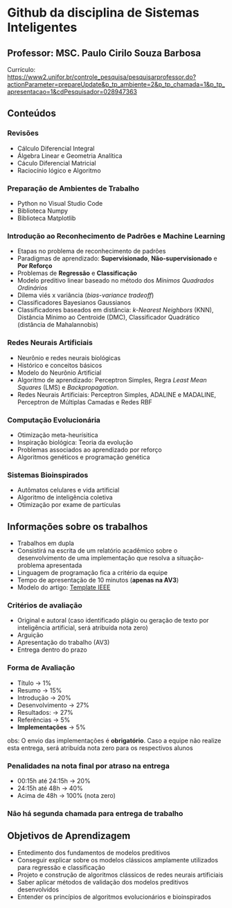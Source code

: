 # Github da disciplina de Sistemas Inteligentes

## Professor: MSC. Paulo Cirilo Souza Barbosa

Currículo: https://www2.unifor.br/controle_pesquisa/pesquisarprofessor.do?actionParameter=prepareUpdate&p_tp_ambiente=2&p_tp_chamada=1&p_tp_apresentacao=1&cdPesquisador=028947363

## Conteúdos

### Revisões

- Cálculo Diferencial Integral
- Álgebra Linear e Geometria Analítica
- Cáculo Diferencial Matricial
- Raciocínio lógico e Algoritmo

### Preparação de Ambientes de Trabalho

- Python no Visual Studio Code
- Biblioteca Numpy
- Biblioteca Matplotlib

### Introdução ao Reconhecimento de Padrões e Machine Learning

- Etapas no problema de reconhecimento de padrões
- Paradigmas de aprendizado: **Supervisionado**, **Não-supervisionado** e **Por Reforço**
- Problemas de **Regressão** e **Classificação**
- Modelo preditivo linear baseado no método dos *Mínimos Quadrados Ordinários*
- Dilema viés x variância (*bias-variance tradeoff*)
- Classificadores Bayesianos Gaussianos
- Classificadores baseados em distância: *k-Nearest Neighbors* (KNN), Distância Mínimo ao Centroide (DMC), Classificador Quadrático (distância de Mahalannobis)

### Redes Neurais Artificiais

- Neurônio e redes neurais biológicas
- Histórico e conceitos básicos
- Modelo do Neurônio Artificial
- Algoritmo de aprendizado: Perceptron Simples, Regra *Least Mean Squares* (LMS) e *Backpropagation*.
- Redes Neurais Artificiais: Perceptron Simples, ADALINE e MADALINE, Perceptron de Múltiplas Camadas e Redes RBF

### Computação Evolucionária

- Otimização meta-heurísitica
- Inspiração biológica: Teoria da evolução
- Problemas associados ao aprendizado por reforço
- Algoritmos genéticos e programação genética

### Sistemas Bioinspirados

- Autômatos celulares e vida artificial
- Algoritmo de inteligência coletiva
- Otimização por exame de partículas

## Informações sobre os trabalhos

- Trabalhos em dupla
- Consistirá na escrita de um relatório acadêmico sobre o desenvolvimento de uma implementação que resolva a situação-problema apresentada
- Linguagem de programação fica a critério da equipe
- Tempo de apresentação de 10 minutos (**apenas na AV3**)
- Modelo do artigo: [Template IEEE](https://www.ieee.org/conferences/publishing/templates.html)

### Critérios de avaliação

- Original e autoral (caso identificado plágio ou geração de texto por inteligência artificial, será atribuída nota zero)
- Arguição
- Apresentação do trabalho (AV3)
- Entrega dentro do prazo

### Forma de Avaliação

- Título &rarr; 1%
- Resumo &rarr; 15%
- Introdução &rarr; 20%
- Desenvolvimento &rarr; 27%
- Resultados: &rarr; 27%
- Referências &rarr; 5%
- **Implementações** &rarr; 5%

obs: O envio das implementações é **obrigatório**. Caso a equipe não realize esta entrega, será atribuída nota zero para os respectivos alunos

### Penalidades na nota final por atraso na entrega

- 00:15h até 24:15h &rarr; 20%
- 24:15h até 48h &rarr; 40%
- Acima de 48h &rarr; 100% (nota zero)

### Não há segunda chamada para entrega de trabalho

## Objetivos de Aprendizagem

- Entedimento dos fundamentos de modelos preditivos
- Conseguir explicar sobre os modelos clássicos amplamente utilizados para regressão e classificação
- Projeto e construção de algoritmos clássicos de redes neurais artificiais
- Saber aplicar métodos de validação dos modelos preditivos desenvolvidos
- Entender os princípios de algoritmos evolucionários e bioinspirados